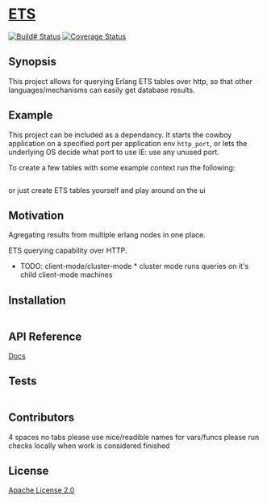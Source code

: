 # [ETS](https://erlang.org/doc/man/ets.html)
[![Build# Status](https://travis-ci.org/ruanpienaar/ets_ui.svg?branch=master)](https://travis-ci.org/ruanpienaar/ets_ui)
[![Coverage Status](https://coveralls.io/repos/github/ruanpienaar/ets_ui/badge.svg?branch=master)](https://coveralls.io/github/ruanpienaar/ets_ui?branch=master)

## Synopsis

This project allows for querying Erlang ETS tables over http, so that other
languages/mechanisms can easily get database results.

## Example

This project can be included as a dependancy. 
It starts the cowboy application on a specified port per application env `http_port`, 
or lets the underlying OS decide what port to use IE: use any unused port.

To create a few tables with some example context run the following:

```ets_ui_util:dummy_table().
```

or just create ETS tables yourself and play around on the ui

## Motivation

Agregating results from multiple erlang nodes in one place.

ETS querying capability over HTTP. 
* TODO: client-mode/cluster-mode *
cluster mode runs queries on it's child client-mode machines

## Installation

```make shell
```

## API Reference

[Docs](https://documenter.getpostman.com/view/6263596/SWDzgMRG?version=latest)

## Tests

```make test
```

## Contributors

4 spaces no tabs
please use nice/readible names for vars/funcs
please run checks locally when work is considered finished

## License

[Apache License 2.0](https://github.com/ruanpienaar/ets_ui/blob/master/LICENSE)